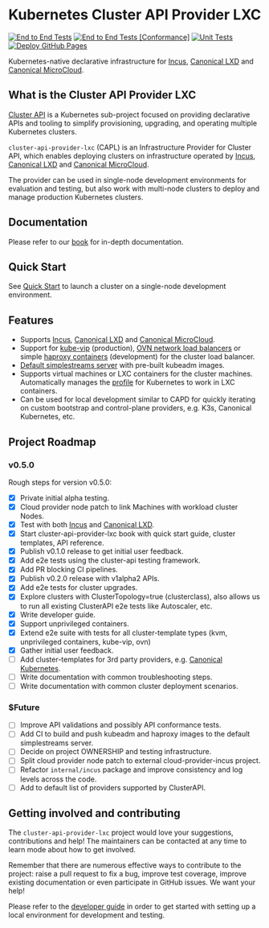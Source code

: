 # Kubernetes Cluster API Provider LXC

[![End to End Tests](https://github.com/neoaggelos/cluster-api-provider-lxc/actions/workflows/test-e2e-full.yml/badge.svg)](https://github.com/neoaggelos/cluster-api-provider-lxc/actions/workflows/test-e2e-full.yml)
[![End to End Tests [Conformance]](https://github.com/neoaggelos/cluster-api-provider-lxc/actions/workflows/test-e2e-conformance.yml/badge.svg)](https://github.com/neoaggelos/cluster-api-provider-lxc/actions/workflows/test-e2e-conformance.yml)
[![Unit Tests](https://github.com/neoaggelos/cluster-api-provider-lxc/actions/workflows/test.yml/badge.svg)](https://github.com/neoaggelos/cluster-api-provider-lxc/actions/workflows/test.yml)
[![Deploy GitHub Pages](https://github.com/neoaggelos/cluster-api-provider-lxc/actions/workflows/docs.yml/badge.svg)](https://github.com/neoaggelos/cluster-api-provider-lxc/actions/workflows/docs.yml)

Kubernetes-native declarative infrastructure for [Incus](https://linuxcontainers.org/incus/introduction/), [Canonical LXD](https://canonical.com/lxd) and [Canonical MicroCloud](https://canonical.com/microcloud).

## What is the Cluster API Provider LXC

[Cluster API](https://cluster-api.sigs.k8s.io) is a Kubernetes sub-project focused on providing declarative APIs and tooling to simplify provisioning, upgrading, and operating multiple Kubernetes clusters.

`cluster-api-provider-lxc` (CAPL) is an Infrastructure Provider for Cluster API, which enables deploying clusters on infrastructure operated by [Incus](https://linuxcontainers.org/incus/introduction/), [Canonical LXD](https://canonical.com/lxd) and [Canonical MicroCloud](https://canonical.com/microcloud).

The provider can be used in single-node development environments for evaluation and testing, but also work with multi-node clusters to deploy and manage production Kubernetes clusters.

## Documentation

Please refer to our [book](https://neoaggelos.github.io/cluster-api-provider-lxc) for in-depth documentation.

## Quick Start

See [Quick Start](https://neoaggelos.github.io/cluster-api-provider-lxc/tutorial/quick-start.html) to launch a cluster on a single-node development environment.

## Features

- Supports [Incus](https://linuxcontainers.org/incus/introduction/), [Canonical LXD](https://canonical.com/lxd) and [Canonical MicroCloud](https://canonical.com/microcloud).
- Support for [kube-vip](https://neoaggelos.github.io/cluster-api-provider-lxc/reference/templates/kube-vip.html) (production), [OVN network load balancers](https://neoaggelos.github.io/cluster-api-provider-lxc/reference/templates/ovn.html) or simple [haproxy containers](https://neoaggelos.github.io/cluster-api-provider-lxc/reference/templates/development.html) (development) for the cluster load balancer.
- [Default simplestreams server](https://neoaggelos.github.io/cluster-api-provider-lxc/reference/default-simplestreams-server.html) with pre-built kubeadm images.
- Supports virtual machines or LXC containers for the cluster machines. Automatically manages the [profile](https://neoaggelos.github.io/cluster-api-provider-lxc/reference/profile/kubeadm.html) for Kubernetes to work in LXC containers.
- Can be used for local development similar to CAPD for quickly iterating on custom bootstrap and control-plane providers, e.g. K3s, Canonical Kubernetes, etc.

## Project Roadmap

### v0.5.0

Rough steps for version v0.5.0:

- [x] Private initial alpha testing.
- [x] Cloud provider node patch to link Machines with workload cluster Nodes.
- [x] Test with both [Incus](https://linuxcontainers.org/incus/introduction/) and [Canonical LXD](https://canonical.com/lxd).
- [x] Start cluster-api-provider-lxc book with quick start guide, cluster templates, API reference.
- [x] Publish v0.1.0 release to get initial user feedback.
- [x] Add e2e tests using the cluster-api testing framework.
- [x] Add PR blocking CI pipelines.
- [x] Publish v0.2.0 release with v1alpha2 APIs.
- [x] Add e2e tests for cluster upgrades.
- [x] Explore clusters with ClusterTopology=true (clusterclass), also allows us to run all existing ClusterAPI e2e tests like Autoscaler, etc.
- [x] Write developer guide.
- [x] Support unprivileged containers.
- [x] Extend e2e suite with tests for all cluster-template types (kvm, unprivileged containers, kube-vip, ovn)
- [x] Gather initial user feedback.
- [ ] Add cluster-templates for 3rd party providers, e.g. [Canonical Kubernetes](https://github.com/canonical/cluster-api-k8s).
- [ ] Write documentation with common troubleshooting steps.
- [ ] Write documentation with common cluster deployment scenarios.

### $Future

- [ ] Improve API validations and possibly API conformance tests.
- [ ] Add CI to build and push kubeadm and haproxy images to the default simplestreams server.
- [ ] Decide on project OWNERSHIP and testing infrastructure.
- [ ] Split cloud provider node patch to external cloud-provider-incus project.
- [ ] Refactor `internal/incus` package and improve consistency and log levels across the code.
- [ ] Add to default list of providers supported by ClusterAPI.

## Getting involved and contributing

The `cluster-api-provider-lxc` project would love your suggestions, contributions and help! The maintainers can be contacted at any time to learn mode about how to get involved.

Remember that there are numerous effective ways to contribute to the project: raise a pull request to fix a bug, improve test coverage, improve existing documentation or even participate in GitHub issues. We want your help!

Please refer to the [developer guide](./howto/developer-guide.md) in order to get started with setting up a local environment for development and testing.
